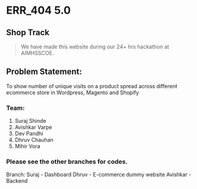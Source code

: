 # ERR_404 5.0

## Shop Track

> We have made this website during our 24+ hrs hackathon at AIMHSSCOE.

## Problem Statement:
To show number of unique visits on a product spread across
different ecommerce store in Wordpress, Magento and
Shopify

### Team: 
1. Suraj Shinde
2. Avishkar Varpe
3. Dev Pandhi
4. Dhruv Chauhan
5. Mihir Vora

### Please see the other branches for codes.
Branch:
Suraj - Dashboard
Dhruv - E-commerce dummy website
Avishkar - Backend 
